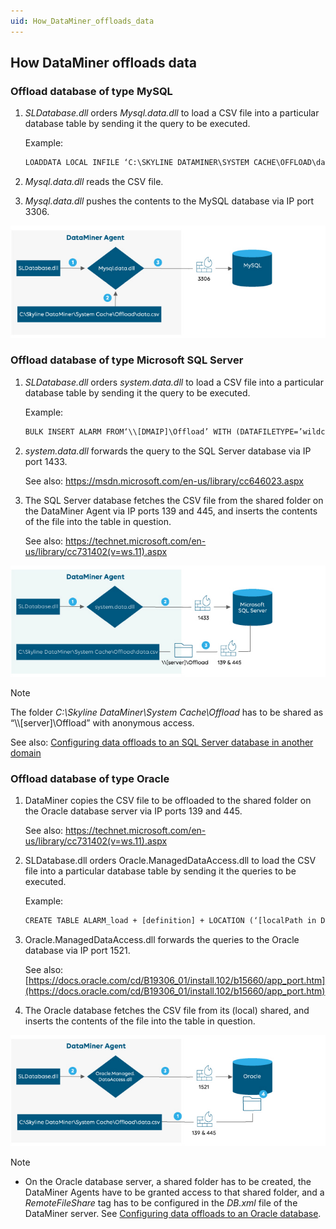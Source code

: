 ```yaml
---
uid: How_DataMiner_offloads_data
---
```


## How DataMiner offloads data

### Offload database of type MySQL

1. *SLDatabase.dll* orders *Mysql.data.dll* to load a CSV file into a particular database table by sending it the query to be executed.

    Example:

    ```txt
    LOADDATA LOCAL INFILE ‘C:\SKYLINE DATAMINER\SYSTEM CACHE\OFFLOAD\data.csv’INTO TABLE ALARM
    ```

2. *Mysql.data.dll* reads the CSV file.

3. *Mysql.data.dll* pushes the contents to the MySQL database via IP port 3306.

![](../../images/db_offload_mysql.jpg)



### Offload database of type Microsoft SQL Server

1. *SLDatabase.dll* orders *system.data.dll* to load a CSV file into a particular database table by sending it the query to be executed.

    Example:

    ```txt
    BULK INSERT ALARM FROM‘\\[DMAIP]\Offload’ WITH (DATAFILETYPE=’wildcard’, FIELDTERMINATOR = ‘\t’)
    ```

2. *system.data.dll* forwards the query to the SQL Server database via IP port 1433.

    See also: <https://msdn.microsoft.com/en-us/library/cc646023.aspx>

3. The SQL Server database fetches the CSV file from the shared folder on the DataMiner Agent via IP ports 139 and 445, and inserts the contents of the file into the table in question.

    See also: <https://technet.microsoft.com/en-us/library/cc731402(v=ws.11).aspx>

![](../../images/db_offload_mssql.jpg)



> [!NOTE]
> The folder *C:\\Skyline DataMiner\\System Cache\\Offload* has to be shared as “\\\\\[server\]\\Offload” with anonymous access.
>
> See also: [Configuring data offloads to an SQL Server database in another domain](xref:DB_xml#configuring-data-offloads-to-an-sql-server-database-in-another-domain)

### Offload database of type Oracle

1. DataMiner copies the CSV file to be offloaded to the shared folder on the Oracle database server via IP ports 139 and 445.

    See also: <https://technet.microsoft.com/en-us/library/cc731402(v=ws.11).aspx>

2. SLDatabase.dll orders Oracle.ManagedDataAccess.dll to load the CSV file into a particular database table by sending it the queries to be executed.

    Example:

    ```txt
    CREATE TABLE ALARM_load + [definition] + LOCATION (‘[localPath in Db.xml]’)MERGE INTO ALARM USING (SELECT x FROM ALARM_load)…DROP TABLE ALARM_load
    ```

3. Oracle.ManagedDataAccess.dll forwards the queries to the Oracle database via IP port 1521.

    See also: [https://docs.oracle.com/cd/B19306_01/install.102/b15660/app_port.htm](https://docs.oracle.com/cd/B19306_01/install.102/b15660/app_port.htm)

4. The Oracle database fetches the CSV file from its (local) shared, and inserts the contents of the file into the table in question.

![](../../images/db_offload_oracle.jpg)



> [!NOTE]
> - On the Oracle database server, a shared folder has to be created, the DataMiner Agents have to be granted access to that shared folder, and a *RemoteFileShare* tag has to be configured in the *DB.xml* file of the DataMiner server. See [Configuring data offloads to an Oracle database](xref:DB_xml#configuring-data-offloads-to-an-oracle-database).
>
